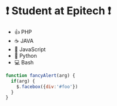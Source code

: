 # :exclamation: Student at Epitech :exclamation:

* :+1: PHP
* :coffee: JAVA
* :bell: JavaScript
* :snake: Python
* :computer: Bash

```javascript
function fancyAlert(arg) {
  if(arg) {
    $.facebox({div:'#foo'})
  }
}
```